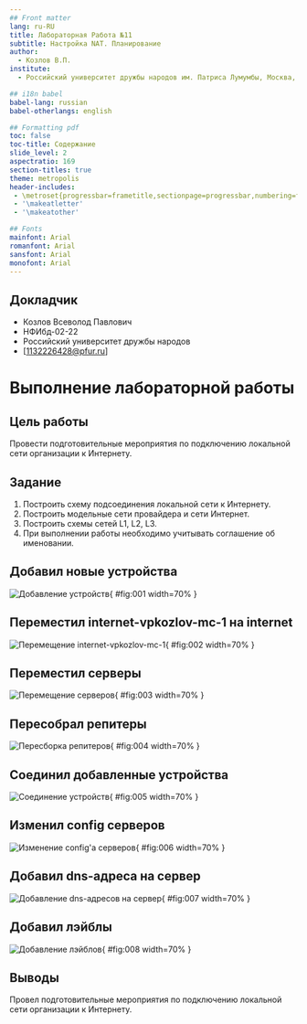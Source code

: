 ```yaml
---
## Front matter
lang: ru-RU
title: Лабораторная Работа №11
subtitle: Настройка NAT. Планирование
author:
  - Козлов В.П.
institute:
  - Российский университет дружбы народов им. Патриса Лумумбы, Москва, Россия

## i18n babel
babel-lang: russian
babel-otherlangs: english

## Formatting pdf
toc: false
toc-title: Содержание
slide_level: 2
aspectratio: 169
section-titles: true
theme: metropolis
header-includes:
 - \metroset{progressbar=frametitle,sectionpage=progressbar,numbering=fraction}
 - '\makeatletter'
 - '\makeatother'

## Fonts
mainfont: Arial
romanfont: Arial
sansfont: Arial
monofont: Arial
---
```



## Докладчик

  * Козлов Всеволод Павлович
  * НФИбд-02-22
  * Российский университет дружбы народов
  * [1132226428@pfur.ru]
  
# Выполнение лабораторной работы

## Цель работы

Провести подготовительные мероприятия по подключению локальной сети
организации к Интернету.

## Задание

1. Построить схему подсоединения локальной сети к Интернету.
2. Построить модельные сети провайдера и сети Интернет.
3. Построить схемы сетей L1, L2, L3.
4. При выполнении работы необходимо учитывать соглашение об именовании.

## Добавил новые устройства

![Добавление устройств](image/1.png){ #fig:001 width=70% }

## Переместил internet-vpkozlov-mc-1 на internet

![Перемещение internet-vpkozlov-mc-1](image/2.png){ #fig:002 width=70% }

## Переместил серверы

![Перемещение серверов](image/3.png){ #fig:003 width=70% }

## Пересобрал репитеры

![Пересборка репитеров](image/4.png){ #fig:004 width=70% }

## Соединил добавленные устройства

![Соединение устройств](image/5.png){ #fig:005 width=70% }

## Изменил config серверов

![Изменение config'а серверов](image/6.png){ #fig:006 width=70% }

## Добавил dns-адреса на сервер

![Добавление dns-адресов на сервер](image/7.png){ #fig:007 width=70% }

## Добавил лэйблы

![Добавление лэйблов](image/8.png){ #fig:008 width=70% }

## Выводы

Провел подготовительные мероприятия по подключению локальной сети
организации к Интернету.